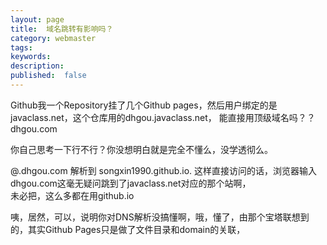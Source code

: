 ```yaml
---
layout: page
title:  域名跳转有影响吗？
category: webmaster
tags:
keywords:
description:
published:  false
---
```


Github我一个Repository挂了几个Github pages，然后用户绑定的是javaclass.net，这个仓库用的dhgou.javaclass.net，
能直接用顶级域名吗？？dhgou.com

你自己思考一下行不行？你没想明白就是完全不懂么，没学透彻么。

@.dhgou.com 解析到 songxin1990.github.io.  这样直接访问的话，浏览器输入dhgou.com这毫无疑问跳到了javaclass.net对应的那个站啊，  
未必把，这么多都在用github.io

咦，居然，可以，说明你对DNS解析没搞懂啊，哦，懂了，由那个宝塔联想到的，其实Github Pages只是做了文件目录和domain的关联，  



